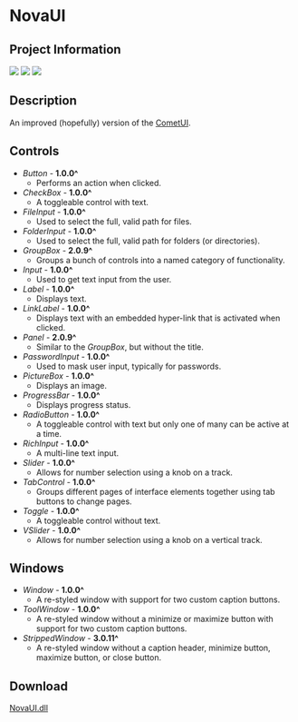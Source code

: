 # NovaUI
## Project Information
[![](https://img.shields.io/badge/.NET_Framework-4.8-blue)](https://dotnet.microsoft.com/en-us/download/dotnet-framework/net48)
[![](https://img.shields.io/badge/build-passing-seagreen)](#)
[![](https://img.shields.io/badge/latest_version-4.2.14-goldenrod)](https://github.com/Lexz-08/NovaUI/releases/tag/4.2.14)

## Description
An improved (hopefully) version of the [CometUI](https://github.com/Lexz-08/CometUI).

## Controls
  - *Button* - **1.0.0^**
    - Performs an action when clicked.
  - *CheckBox* - **1.0.0^**
    - A toggleable control with text.
  - *FileInput* - **1.0.0^**
    - Used to select the full, valid path for files.
  - *FolderInput* - **1.0.0^**
    - Used to select the full, valid path for folders (or directories).
  - *GroupBox* - **2.0.9^**
    - Groups a bunch of controls into a named category of functionality.
  - *Input* - **1.0.0^**
    - Used to get text input from the user.
  - *Label* - **1.0.0^**
    - Displays text.
  - *LinkLabel* - **1.0.0^**
    - Displays text with an embedded hyper-link that is activated when clicked.
  - *Panel* - **2.0.9^**
    - Similar to the *GroupBox*, but without the title.
  - *PasswordInput* - **1.0.0^**
    - Used to mask user input, typically for passwords.
  - *PictureBox* - **1.0.0^**
    - Displays an image.
  - *ProgressBar* - **1.0.0^**
    - Displays progress status.
  - *RadioButton* - **1.0.0^**
    - A toggleable control with text but only one of many can be active at a time.
  - *RichInput* - **1.0.0^**
    - A multi-line text input.
  - *Slider* - **1.0.0^**
    - Allows for number selection using a knob on a track.
  - *TabControl* - **1.0.0^**
    - Groups different pages of interface elements together using tab buttons to change pages.
  - *Toggle* - **1.0.0^**
    - A toggleable control without text.
  - *VSlider* - **1.0.0^**
    - Allows for number selection using a knob on a vertical track.

## Windows
  - *Window* - **1.0.0^**
    - A re-styled window with support for two custom caption buttons.
  - *ToolWindow* - **1.0.0^**
    - A re-styled window without a minimize or maximize button with support for two custom caption buttons.
  - *StrippedWindow* - **3.0.11^**
    - A re-styled window without a caption header, minimize button, maximize button, or close button.

## Download
[NovaUI.dll](https://github.com/Lexz-08/NovaUI/releases/latest/download/NovaUI.dll)
